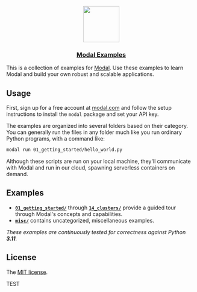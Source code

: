 <p align="center">
  <a href="https://modal.com">
    <img src="https://modal-public-assets.s3.amazonaws.com/bigicon.png" height="96">
    <h3 align="center">Modal Examples</h3>
  </a>
</p>

This is a collection of examples for [Modal](https://modal.com/). Use these examples to learn Modal and build your own robust and scalable applications.

## Usage

First, sign up for a free account at [modal.com](https://modal.com/) and follow
the setup instructions to install the `modal` package and set your API key.

The examples are organized into several folders based on their category. You can
generally run the files in any folder much like you run ordinary Python programs, with a
command like:

```bash
modal run 01_getting_started/hello_world.py
```

Although these scripts are run on your local machine, they'll communicate with
Modal and run in our cloud, spawning serverless containers on demand.

## Examples

- [**`01_getting_started/`**](01_getting_started) through [**`14_clusters/`**](14_clusters) provide a guided tour through Modal's concepts and capabilities.
- [**`misc/`**](/misc) contains uncategorized, miscellaneous examples.

_These examples are continuously tested for correctness against Python **3.11**._

## License

The [MIT license](LICENSE).

TEST
